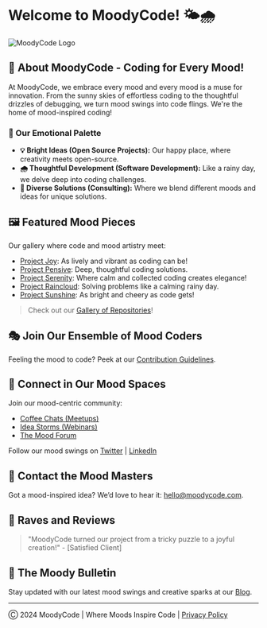 # Welcome to MoodyCode! 🌤️🌧️

![MoodyCode Logo](URL-to-Your-Moody-Logo)

## 🌈 About MoodyCode - Coding for Every Mood!

At MoodyCode, we embrace every mood and every mood is a muse for innovation. From the sunny skies of effortless coding to the thoughtful drizzles of debugging, we turn mood swings into code flings. We're the home of mood-inspired coding!

### 🎨 Our Emotional Palette

- **💡 Bright Ideas (Open Source Projects):** Our happy place, where creativity meets open-source.
- **🌧️ Thoughtful Development (Software Development):** Like a rainy day, we delve deep into coding challenges.
- **🌈 Diverse Solutions (Consulting):** Where we blend different moods and ideas for unique solutions.

## 🖼️ Featured Mood Pieces

Our gallery where code and mood artistry meet:

- [Project Joy](GitHub-Link-to-Project): As lively and vibrant as coding can be!
- [Project Pensive](GitHub-Link-to-Project): Deep, thoughtful coding solutions.
- [Project Serenity](GitHub-Link-to-Project): Where calm and collected coding creates elegance!
- [Project Raincloud](GitHub-Link-to-Project): Solving problems like a calming rainy day.
- [Project Sunshine](GitHub-Link-to-Project): As bright and cheery as code gets!

> Check out our [Gallery of Repositories](https://github.com/MoodyCode)!

## 🎭 Join Our Ensemble of Mood Coders

Feeling the mood to code? Peek at our [Contribution Guidelines](LINK-to-CONTRIBUTING.md).

## 💬 Connect in Our Mood Spaces

Join our mood-centric community:

- [Coffee Chats (Meetups)](Link-to-meetups)
- [Idea Storms (Webinars)](Link-to-webinars)
- [The Mood Forum](Link-to-forums)

Follow our mood swings on [Twitter](Twitter-Link) | [LinkedIn](LinkedIn-Link)

## 💌 Contact the Mood Masters

Got a mood-inspired idea? We’d love to hear it: [hello@moodycode.com](mailto:hello@moodycode.com).

## 🌟 Raves and Reviews

> "MoodyCode turned our project from a tricky puzzle to a joyful creation!" - [Satisfied Client]

## 📰 The Moody Bulletin

Stay updated with our latest mood swings and creative sparks at our [Blog](Link-to-Blog).

---

Ⓒ 2024 MoodyCode | Where Moods Inspire Code | [Privacy Policy](Link-to-Privacy-Policy)
